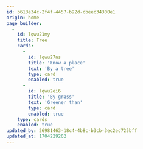 ```yaml
---
id: b613e34c-2f4f-4457-b92d-cbeec34300e1
origin: home
page_builder:
  -
    id: lqwu21my
    title: Tree
    cards:
      -
        id: lqwu27ns
        title: 'Know a place'
        text: 'By a tree'
        type: card
        enabled: true
      -
        id: lqwu2ei6
        title: 'By grass'
        text: 'Greener than'
        type: card
        enabled: true
    type: cards
    enabled: true
updated_by: 26981463-18c4-4b8c-b3cb-3ec2ec725bff
updated_at: 1704229262
---
```

